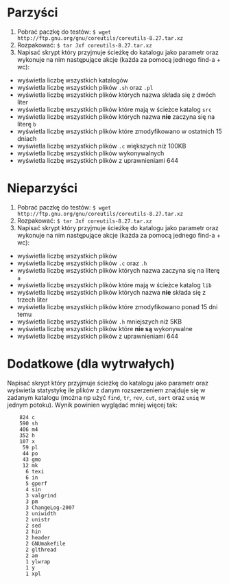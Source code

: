 Parzyści
========

1. Pobrać paczkę do testów: `$ wget http://ftp.gnu.org/gnu/coreutils/coreutils-8.27.tar.xz`
2. Rozpakować: `$ tar Jxf coreutils-8.27.tar.xz`
3. Napisać skrypt który przyjmuje ścieżkę do katalogu jako parametr oraz wykonuje na nim następujące akcje (każda za pomocą jednego find-a + wc):
  * wyświetla liczbę wszystkich katalogów
  * wyświetla liczbę wszystkich plików `.sh` oraz `.pl`
  * wyświetla liczbę wszystkich plików których nazwa składa się z dwóch liter
  * wyświetla liczbę wszystkich plików które mają w ścieżce katalog `src`
  * wyświetla liczbę wszystkich plików których nazwa **nie** zaczyna się na literę `b`
  * wyświetla liczbę wszystkich plików które zmodyfikowano w ostatnich 15 dniach
  * wyświetla liczbę wszystkich plików `.c` większych niż 100KB
  * wyświetla liczbę wszystkich plików wykonywalnych
  * wyświetla liczbę wszystkich plików z uprawnieniami 644

Nieparzyści
===========

1. Pobrać paczkę do testów: `$ wget http://ftp.gnu.org/gnu/coreutils/coreutils-8.27.tar.xz`
2. Rozpakować: `$ tar Jxf coreutils-8.27.tar.xz`
3. Napisać skrypt który przyjmuje ścieżkę do katalogu jako parametr oraz wykonuje na nim następujące akcje (każda za pomocą jednego find-a + wc):
  * wyświetla liczbę wszystkich plików
  * wyświetla liczbę wszystkich plików `.c` oraz `.h`
  * wyświetla liczbę wszystkich plików których nazwa zaczyna się na literę `a`
  * wyświetla liczbę wszystkich plików które mają w ścieżce katalog `lib`
  * wyświetla liczbę wszystkich plików których nazwa **nie** składa się z trzech liter
  * wyświetla liczbę wszystkich plików które zmodyfikowano ponad 15 dni temu
  * wyświetla liczbę wszystkich plików `.h` mniejszych niż 5KB
  * wyświetla liczbę wszystkich plików które **nie są** wykonywalne
  * wyświetla liczbę wszystkich plików z uprawnieniami 644

Dodatkowe (dla wytrwałych)
==========================

Napisać skrypt który przyjmuje ścieżkę do katalogu jako parametr oraz wyświetla statystykę ile plików z danym rozszerzeniem znajduje się w zadanym katalogu (można np użyć `find`, `tr`, `rev`, `cut`, `sort` oraz `uniq` w jednym potoku). Wynik powinien wyglądać mniej więcej tak:
```
    824 c
    590 sh
    406 m4
    352 h
    107 x
     59 pl
     44 po
     43 gmo
     12 mk
      6 texi
      6 in
      5 gperf
      4 sin
      3 valgrind
      3 pm
      3 ChangeLog-2007
      2 uniwidth
      2 unistr
      2 sed
      2 hin
      2 header
      2 GNUmakefile
      2 glthread
      2 am
      1 ylwrap
      1 y
      1 xpl

```